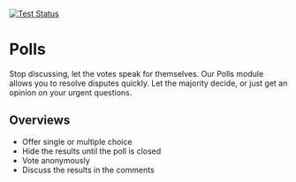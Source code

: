 [![Test Status](https://github.com/humhub/humhub-modules-polls/workflows/PHP%20Codeception%20Tests/badge.svg)](https://github.com/humhub/humhub-modules-polls/actions)

# Polls

Stop discussing, let the votes speak for themselves. Our Polls module allows you to resolve disputes quickly. Let the majority decide, or just get an opinion on your urgent questions. 

## Overviews

- Offer single or multiple choice
- Hide the results until the poll is closed
- Vote anonymously
- Discuss the results in the comments